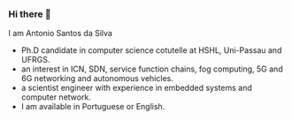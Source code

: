 ### Hi there 👋

I am Antonio Santos da Silva

- Ph.D candidate in computer science cotutelle at HSHL, Uni-Passau and UFRGS.
- an interest in ICN, SDN, service function chains, fog computing, 5G and 6G networking and autonomous vehicles.
- a scientist engineer with experience in embedded systems and computer network.
- I am available in Portuguese or English.

<!--
**aassilva/aassilva** is a ✨ _special_ ✨ repository because its `README.md` (this file) appears on your GitHub profile.

Here are some ideas to get you started:

- 🔭 I’m currently working on ...
- 🌱 I’m currently learning ...
- 👯 I’m looking to collaborate on ...
- 🤔 I’m looking for help with ...
- 💬 Ask me about ...
- 📫 How to reach me: ...
- 😄 Pronouns: ...
- ⚡ Fun fact: ...
-->
